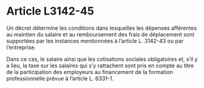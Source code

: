 # Article L3142-45

Un décret détermine les conditions dans lesquelles les dépenses afférentes au maintien du salaire et au remboursement des frais de déplacement sont supportées par les instances mentionnées à l’article L. 3142-43 ou par l’entreprise.

Dans ce cas, le salaire ainsi que les cotisations sociales obligatoires et, s’il y a lieu, la taxe sur les salaires qui s’y rattachent sont pris en compte au titre de la participation des employeurs au financement de la formation professionnelle prévue à l’article L. 6331-1.
